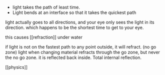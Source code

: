 - light takes the path of least time.  
- Light bends at an interface so that it takes the quickest path

light actually goes to all directions, and your eye only sees the light in its direction. which happens to be the shortest time to get to your eye.

this causes [[refraction]] under water

if light is not on the fastest path to any point outside, it will refract. (no go zone)
light when changing material refracts through the go zone, but never the no go zone.
it is reflected back inside. Total internal reflection.

[[physics]]